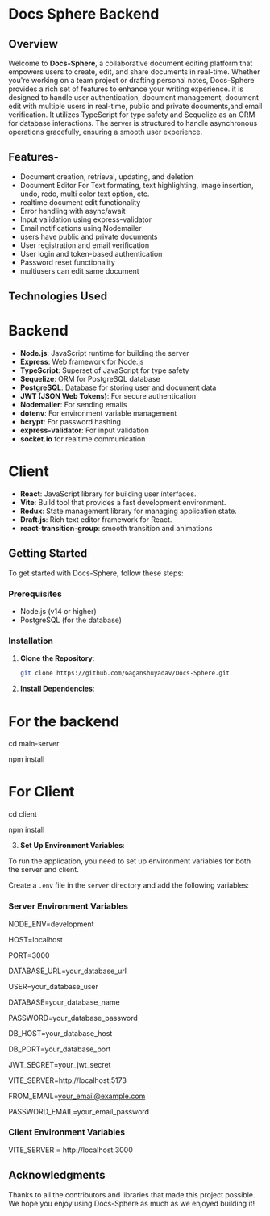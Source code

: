 # Docs Sphere Backend

## Overview

Welcome to **Docs-Sphere**, a collaborative document editing platform that empowers users to create, edit, and share documents in real-time. Whether you're working on a team project or drafting personal notes, Docs-Sphere provides a rich set of features to enhance your writing experience. it is designed to handle user authentication, document management, document edit with multiple users in real-time, public and private documents,and email verification. It utilizes TypeScript for type safety and Sequelize as an ORM for database interactions. The server is structured to handle asynchronous operations gracefully, ensuring a smooth user experience.

## Features- 

- Document creation, retrieval, updating, and deletion
- Document Editor For Text formating, text highlighting, image insertion, undo, redo, multi color text option, etc.
- realtime document edit functionality
- Error handling with async/await
- Input validation using express-validator
- Email notifications using Nodemailer
- users have public and private documents
- User registration and email verification
- User login and token-based authentication
- Password reset functionality
- multiusers can edit same document


## Technologies Used

# Backend

- **Node.js**: JavaScript runtime for building the server
- **Express**: Web framework for Node.js
- **TypeScript**: Superset of JavaScript for type safety
- **Sequelize**: ORM for PostgreSQL database
- **PostgreSQL**: Database for storing user and document data
- **JWT (JSON Web Tokens)**: For secure authentication
- **Nodemailer**: For sending emails
- **dotenv**: For environment variable management
- **bcrypt**: For password hashing
- **express-validator**: For input validation
- **socket.io** for realtime communication


# Client

- **React**: JavaScript library for building user interfaces.
- **Vite**: Build tool that provides a fast development environment.
- **Redux**: State management library for managing application state.
- **Draft.js**: Rich text editor framework for React.
- **react-transition-group**: smooth transition and animations


## Getting Started

To get started with Docs-Sphere, follow these steps:

### Prerequisites

- Node.js (v14 or higher)
- PostgreSQL (for the database)

### Installation

1. **Clone the Repository**:
   ```bash
   git clone https://github.com/Gaganshuyadav/Docs-Sphere.git

2. **Install Dependencies**:

  # For the backend
  
  cd main-server

  npm install

  # For Client

  cd client

  npm install

3. **Set Up Environment Variables**: 

 To run the application, you need to set up environment variables for both the server and client. 
 
 Create a `.env` file in the `server` directory and add the following variables:

  ### Server Environment Variables

   NODE_ENV=development

   HOST=localhost

   PORT=3000

   DATABASE_URL=your_database_url
   
   USER=your_database_user
   
   DATABASE=your_database_name
   
   PASSWORD=your_database_password
   
   DB_HOST=your_database_host
   
   DB_PORT=your_database_port
   
   JWT_SECRET=your_jwt_secret
   
   VITE_SERVER=http://localhost:5173
   
   FROM_EMAIL=your_email@example.com
   
   PASSWORD_EMAIL=your_email_password
   

  ### Client Environment Variables

   VITE_SERVER = http://localhost:3000
   

## Acknowledgments

Thanks to all the contributors and libraries that made this project possible. We hope you enjoy using Docs-Sphere as much as we enjoyed building it!














